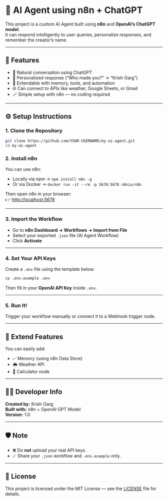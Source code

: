 # 🤖 AI Agent using n8n + ChatGPT

This project is a custom AI Agent built using **n8n** and **OpenAI’s ChatGPT model**.  
It can respond intelligently to user queries, personalize responses, and remember the creator’s name.

---

## 🚀 Features
- 💬 Natural conversation using ChatGPT
- 🧍 Personalized response (“Who made you?” → “Krish Garg”)
- 🧠 Extendable with memory, tools, and automation
- 🌐 Can connect to APIs like weather, Google Sheets, or Gmail
- 🪄 Simple setup with n8n — no coding required

---

## ⚙️ Setup Instructions

### 1. Clone the Repository
```bash
git clone https://github.com/YOUR-USERNAME/my-ai-agent.git
cd my-ai-agent
```

### 2. Install n8n
You can use n8n:
- Locally via npm → `npm install n8n -g`
- Or via Docker → `docker run -it --rm -p 5678:5678 n8nio/n8n`

Then open n8n in your browser:  
👉 [http://localhost:5678](http://localhost:5678)

---

### 3. Import the Workflow
- Go to **n8n Dashboard → Workflows → Import from File**
- Select your exported `.json` file (AI Agent Workflow)
- Click **Activate**

---

### 4. Set Your API Keys
Create a `.env` file using the template below:

```bash
cp .env.example .env
```

Then fill in your **OpenAI API Key** inside `.env`.

---

### 5. Run It!
Trigger your workflow manually or connect it to a Webhook trigger node.

---

## 🧩 Extend Features

You can easily add:
- ✅ Memory (using n8n Data Store)
- 🌦️ Weather API
- 🧮 Calculator node

---

## 👨‍💻 Developer Info
**Created by:** Krish Garg  
**Built with:** n8n + OpenAI GPT Model  
**Version:** 1.0  

---

## 🛡️ Note
- ❌ Do **not** upload your real API keys.  
- ✅ Share your `.json` workflow and `.env.example` only.  

---

## 📜 License
This project is licensed under the MIT License — see the [LICENSE](LICENSE) file 
for details.